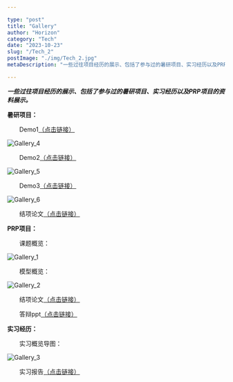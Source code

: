 ```yaml
---

type: "post"
title: "Gallery"
author: "Horizon"
category: "Tech"
date: "2023-10-23"
slug: "/Tech_2"
postImage: "./img/Tech_2.jpg"
metaDescription: "一些过往项目经历的展示、包括了参与过的暑研项目、实习经历以及PRP项目的资料展示。"

---
```


***一些过往项目经历的展示、包括了参与过的暑研项目、实习经历以及PRP项目的资料展示。***

**暑研项目：**

&emsp;&emsp;Demo1[（点击链接）](https://github.com/Horizon4U/projects/blob/main/%E6%9A%91%E7%A0%94%E9%A1%B9%E7%9B%AE/battlefield%20demo.mp4)

![Gallery_4](./img/Tech_2_4.png)

&emsp;&emsp;Demo2[（点击链接）](https://github.com/Horizon4U/projects/blob/main/%E6%9A%91%E7%A0%94%E9%A1%B9%E7%9B%AE/data%20structure%20demo.mp4)

![Gallery_5](./img/Tech_2_5.png)

&emsp;&emsp;Demo3[（点击链接）](https://github.com/Horizon4U/projects/blob/main/%E6%9A%91%E7%A0%94%E9%A1%B9%E7%9B%AE/camera%20demo.mp4)

![Gallery_6](./img/Tech_2_6.png)

&emsp;&emsp;结项论文[（点击链接）](https://github.com/Horizon4U/projects/blob/main/%E6%9A%91%E7%A0%94%E9%A1%B9%E7%9B%AE/%E6%9A%91%E6%9C%9F%E7%A7%91%E7%A0%94%E8%A7%81%E4%B9%A0%E5%B2%97%E4%BD%8D%E6%80%BB%E7%BB%93%E6%8A%A5%E5%91%8A.pdf)

**PRP项目：**

&emsp;&emsp;课题概览：

![Gallery_1](./img/Tech_2_1.png)

&emsp;&emsp;模型概览：

![Gallery_2](./img/Tech_2_2.jpg)

&emsp;&emsp;结项论文[（点击链接）](https://github.com/Horizon4U/projects/blob/main/PRP/%E6%95%B0%E5%AD%97%E4%BA%BA%E4%BD%93%E9%AA%8C%E8%B4%A8%E9%87%8F%E8%AF%84%E4%BB%B7%E7%BB%93%E9%A1%B9%E8%AE%BA%E6%96%87.pdf)

&emsp;&emsp;答辩ppt[（点击链接）](https://github.com/Horizon4U/projects/blob/main/PRP/%E6%95%B0%E5%AD%97%E4%BA%BA%E4%BD%93%E9%AA%8C%E8%B4%A8%E9%87%8F%E8%AF%84%E4%BB%B7%E7%AD%94%E8%BE%A9ppt.pdf)

**实习经历：**

&emsp;&emsp;实习概览导图：

![Gallery_3](./img/Tech_2_3.png)

&emsp;&emsp;实习报告[（点击链接）](https://github.com/Horizon4U/projects/blob/main/%E7%94%B5%E4%BF%A1%E5%AE%9E%E4%B9%A0/%E4%B8%8A%E6%B5%B7%E7%94%B5%E4%BF%A1%E5%AE%9E%E4%B9%A0%E6%8A%A5%E5%91%8A%E7%9B%96%E7%AB%A0%E7%89%88.pdf)

